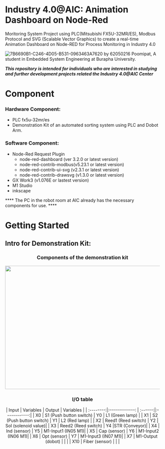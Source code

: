 # Industry 4.0@AIC: Animation Dashboard on Node-Red 
Moritoring System Project using PLC(Mitsubishi FX5U-32MR/ES), Modbus Protocol and SVG (Scalable Vector Graphics) to create a real-time Animation Dashboard on Node-RED for Process Monitoring in Industry 4.0 


![7B6690B1-C246-4D05-B531-0963463A7620](https://user-images.githubusercontent.com/81687385/230735958-67c18a5b-b558-4601-888c-ad535a7204b3.jpg)
by 62050216 Poomipat, A student in Embedded System Engineering at Burapha University.

*****This repository is intended for individuals who are interested in studying and further development projects related the Industry 4.0@AIC Center*****

# Component
### Hardware Component:
 * PLC fx5u-32mr/es
 * Demonstration Kit of an automated sorting system using PLC and Dobot Arm. 

### Software Component:
 * Node-Red
   Request Plugin
     * node-red-dashboard (ver 3.2.0 or latest version)
     * node-red-contrib-modbus(v5.23.1 or latest version)
     * node-red-contrib-ui-svg (v2.3.1 or latest version)
     * node-red-contrib-drawsvg (v1.3.0 or latest version)
 * GX Work3 (v1.076E or lastest version)
 * M1 Studio
 * inkscape
 
**** The PC in the robot room at AIC already has the necessary components for use. ****

# Getting Started
## Intro for Demonstration Kit:
<h3 align="center">
   Components of the demonstration kit
</h3>
<p align="center">
  <img width="654" height="400" src="https://user-images.githubusercontent.com/81687385/230772294-ab6d88d9-659f-4887-b0fe-5f68f8c81a20.jpg">
</p>
<h3 align="center">
   I/O table
</h3>

<div align="center">
|   Input  |  Variables            | Output |  Variables  |
| :--------:|:-------------:        | :------:|:------------:|
|    X0    | S1 (Push button switch) |   Y0   | L1 (Green lamp) |
|    X1    | S2 (Push button switch) |   Y1   | L2 (Red lamp)   |
|    X2    | Reed1 (Reed switch)     |   Y2   | Sol (solenoid value)|
|    X3    | Reed2 (Reed switch)     |   Y4   |STR (Conveyor)|
|    X4    | Ind (sensor)            |   Y5   | M1-Input1 (IN05 M1)|
|    X5    | Cap (sensor)            |   Y6   | M1-Input2 (IN06 M1)|
|    X6    | Opt (sensor)            |   Y7   | M1-Input3 (IN07 M1)|
|    X7    | M1-Output (dobot)       |        |             |
|    X10   | Fiber (sensor)          |        |             |
</div>











